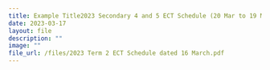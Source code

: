 ```yaml
---
title: Example Title2023 Secondary 4 and 5 ECT Schedule (20 Mar to 19 May)
date: 2023-03-17
layout: file
description: ""
image: ""
file_url: /files/2023 Term 2 ECT Schedule dated 16 March.pdf
---
```

